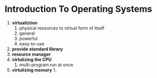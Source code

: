 # Introduction To Operating Systems
1. **virtualiztion**
   1. physical resources to virtual form of itself
   2. general
   3. powerful
   4. easy-to-use
2. **provide standard library**
3. **resource manager**
4. **virtulizing the CPU**
   1. multi-program run at once
5. **virtulizing memory**
   1. 